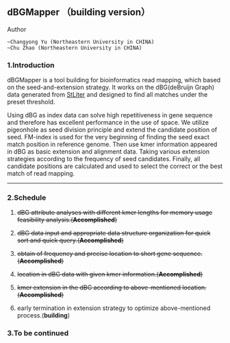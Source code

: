 ## dBGMapper  （building version）

Author

```
~Changyong Yu (Northeastern University in CHINA)
~Chu Zhao (Northeastern University in CHINA)
```

### 1.Introduction

dBGMapper is a tool building for bioinformatics read mapping, which based on the seed-and-extension strategy. It works on the dBG(deBruijn Graph) data generated from [StLiter](https://github.com/BioLab-cz/StLiter) and designed to find all matches under the preset threshold. 

Using dBG as index data can solve high repetitiveness in gene sequence and therefore has excellent performance in the use of space. We utilize pigeonhole as seed division principle and extend the candidate position of seed. FM-index is used for the very beginning of finding the seed exact match position in reference genome. Then use kmer information appeared in dBG as basic extension and alignment data. Taking various extension strategies according to the frequency of seed candidates. Finally, all candidate positions are calculated and used to select the correct or the best match of read mapping.

---

### 2.Schedule

1. ~~dBG attribute analyses with different kmer lengths for memory usage feasibility analysis.(**Accomplished**)~~

2. ~~dBG data input and appropriate data structure organization for quick sort and quick query.(**Accomplished**)~~

3. ~~obtain of frequency and precise location to short gene sequence.(**Accomplished**)~~

4. ~~location in dBG data with given kmer information.(**Accomplished**)~~

5. ~~kmer extension in the dBG according to above-mentioned location.(**Accomplished**)~~

6. early termination in extension strategy to optimize above-mentioned process.(**building**)

   

### 3.To be continued

